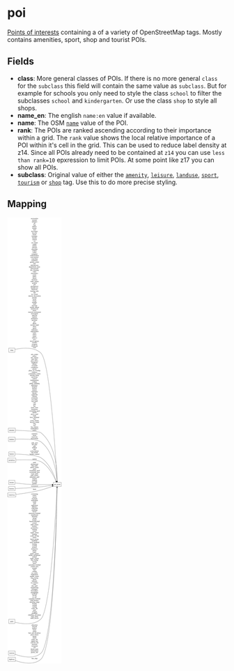 # poi

[Points of interests](http://wiki.openstreetmap.org/wiki/Points_of_interest) containing
a of a variety of OpenStreetMap tags. Mostly contains amenities, sport, shop and tourist POIs.

## Fields

- **class**: More general classes of POIs. If there is no more general `class` for the `subclass`
this field will contain the same value as `subclass`.
But for example for schools you only need to style the class `school` to filter the subclasses `school`
and `kindergarten`. Or use the class `shop` to style all shops.
- **name_en**: The english `name:en` value if available.
- **name**: The OSM [`name`](http://wiki.openstreetmap.org/wiki/Key:name) value of the POI.
- **rank**: The POIs are ranked ascending according to their importance within a grid. The `rank` value shows the
local relative importance of a POI within it's cell in the grid. This can be used to reduce label density at z14.
Since all POIs already need to be contained at `z14` you can use `less than rank=10` epxression to limit
POIs. At some point like z17 you can show all POIs.
- **subclass**: Original value of either the
[`amenity`](http://wiki.openstreetmap.org/wiki/Key:amenity),
[`leisure`](http://wiki.openstreetmap.org/wiki/Key:leisure),
[`landuse`](http://wiki.openstreetmap.org/wiki/Key:landuse),
[`sport`](http://wiki.openstreetmap.org/wiki/Key:sport),
[`tourism`](http://wiki.openstreetmap.org/wiki/Key:tourism)
or [`shop`](http://wiki.openstreetmap.org/wiki/Key:shop)
tag.  Use this to do more precise styling.

## Mapping

![](mapping.png)


